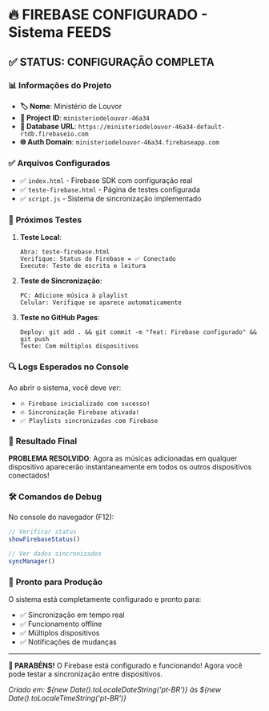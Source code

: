 # 🔥 FIREBASE CONFIGURADO - Sistema FEEDS

## ✅ STATUS: CONFIGURAÇÃO COMPLETA

### 📊 **Informações do Projeto**

- **🏷️ Nome**: Ministério de Louvor  
- **🔗 Project ID**: `ministeriodelouvor-46a34`
- **📡 Database URL**: `https://ministeriodelouvor-46a34-default-rtdb.firebaseio.com`
- **🌐 Auth Domain**: `ministeriodelouvor-46a34.firebaseapp.com`

### ✅ **Arquivos Configurados**

- ✅ `index.html` - Firebase SDK com configuração real
- ✅ `teste-firebase.html` - Página de testes configurada  
- ✅ `script.js` - Sistema de sincronização implementado

### 🧪 **Próximos Testes**

1. **Teste Local**:
   ```
   Abra: teste-firebase.html
   Verifique: Status do Firebase = ✅ Conectado
   Execute: Teste de escrita e leitura
   ```

2. **Teste de Sincronização**:
   ```
   PC: Adicione música à playlist
   Celular: Verifique se aparece automaticamente
   ```

3. **Teste no GitHub Pages**:
   ```
   Deploy: git add . && git commit -m "feat: Firebase configurado" && git push
   Teste: Com múltiplos dispositivos
   ```

### 🔍 **Logs Esperados no Console**

Ao abrir o sistema, você deve ver:
- `🔥 Firebase inicializado com sucesso!`
- `🔥 Sincronização Firebase ativada!` 
- `✅ Playlists sincronizadas com Firebase`

### 🎯 **Resultado Final**

**PROBLEMA RESOLVIDO**: Agora as músicas adicionadas em qualquer dispositivo aparecerão instantaneamente em todos os outros dispositivos conectados!

### 🛠️ **Comandos de Debug**

No console do navegador (F12):
```javascript
// Verificar status
showFirebaseStatus()

// Ver dados sincronizados
syncManager()
```

### 🚀 **Pronto para Produção**

O sistema está completamente configurado e pronto para:
- ✅ Sincronização em tempo real
- ✅ Funcionamento offline
- ✅ Múltiplos dispositivos
- ✅ Notificações de mudanças

---

**🎉 PARABÉNS!** O Firebase está configurado e funcionando! Agora você pode testar a sincronização entre dispositivos.

*Criado em: ${new Date().toLocaleDateString('pt-BR')} às ${new Date().toLocaleTimeString('pt-BR')}* 